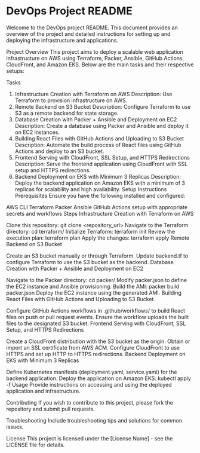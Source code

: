 # DevOps Project README

Welcome to the DevOps project README. This document provides an overview of the project and detailed instructions for setting up and deploying the infrastructure and applications.

Project Overview
This project aims to deploy a scalable web application infrastructure on AWS using Terraform, Packer, Ansible, GitHub Actions, CloudFront, and Amazon EKS. Below are the main tasks and their respective setups:

Tasks
1. Infrastructure Creation with Terraform on AWS
Description: Use Terraform to provision infrastructure on AWS.
2. Remote Backend on S3 Bucket
Description: Configure Terraform to use S3 as a remote backend for state storage.
3. Database Creation with Packer + Ansible and Deployment on EC2
Description: Create a database using Packer and Ansible and deploy it on EC2 instances.
4. Building React Files with GitHub Actions and Uploading to S3 Bucket
Description: Automate the build process of React files using GitHub Actions and deploy to an S3 bucket.
5. Frontend Serving with CloudFront, SSL Setup, and HTTPS Redirections
Description: Serve the frontend application using CloudFront with SSL setup and HTTPS redirections.
6. Backend Deployment on EKS with Minimum 3 Replicas
Description: Deploy the backend application on Amazon EKS with a minimum of 3 replicas for scalability and high availability.
Setup Instructions
Prerequisites
Ensure you have the following installed and configured:

AWS CLI
Terraform
Packer
Ansible
GitHub Actions setup with appropriate secrets and workflows
Steps
Infrastructure Creation with Terraform on AWS

Clone this repository: git clone <repository_url>
Navigate to the Terraform directory: cd terraform/
Initialize Terraform: terraform init
Review the execution plan: terraform plan
Apply the changes: terraform apply
Remote Backend on S3 Bucket

Create an S3 bucket manually or through Terraform.
Update backend.tf to configure Terraform to use the S3 bucket as the backend.
Database Creation with Packer + Ansible and Deployment on EC2

Navigate to the Packer directory: cd packer/
Modify packer.json to define the EC2 instance and Ansible provisioning.
Build the AMI: packer build packer.json
Deploy the EC2 instance using the generated AMI.
Building React Files with GitHub Actions and Uploading to S3 Bucket

Configure GitHub Actions workflows in .github/workflows/ to build React files on push or pull request events.
Ensure the workflow uploads the built files to the designated S3 bucket.
Frontend Serving with CloudFront, SSL Setup, and HTTPS Redirections

Create a CloudFront distribution with the S3 bucket as the origin.
Obtain or import an SSL certificate from AWS ACM.
Configure CloudFront to use HTTPS and set up HTTP to HTTPS redirections.
Backend Deployment on EKS with Minimum 3 Replicas

Define Kubernetes manifests (deployment.yaml, service.yaml) for the backend application.
Deploy the application on Amazon EKS: kubectl apply -f <manifests>
Usage
Provide instructions on accessing and using the deployed application and infrastructure.

Contributing
If you wish to contribute to this project, please fork the repository and submit pull requests.

Troubleshooting
Include troubleshooting tips and solutions for common issues.

License
This project is licensed under the [License Name] - see the LICENSE file for details.
